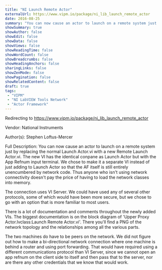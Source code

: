 ```yaml
---
title: "NI Launch Remote Actor"
externalUrl: https://www.vipm.io/package/ni_lib_launch_remote_actor
date: 2016-08-25
summary: "You can now cause an actor to launch on a remote system just by replacing the normal Launch Actor."
showSummary: true
showAuthor: false
showEdit: false
showData: false
showViews: false
showReadingTime: false
showWordCount: false
showBreadcrumbs: false
showHeadingAnchors: false
sharingLinks: false
showZenMode: false
showPagination: false
showRelatedContent: false
draft: true
tags:
 - "VIPM"
 - "NI LabVIEW Tools Network"
 - "Actor Framework"
---
```


Redirecting to https://www.vipm.io/package/ni_lib_launch_remote_actor

Vendor: National Instruments

Author(s): Stephen Loftus-Mercer
 
Full Description:
You can now cause an actor to launch on a remote system just by replacing the normal Launch Actor.vi with a new Remote Launch Actor.vi.  The new VI has the identical conpane as Launch Actor but with the App Refnum input terminal. We chose to make it a separate VI instead of just adding to Launch Actor so that the AF itself is still entirely unencumbered by network code. Thus anyone who isn't using network connectivity doesn't pay the price of having to load the network classes into memory. 

The connection uses VI Server. We could have used any of several other protocols, some of which would have been more secure, but we chose to go with an option that is more familiar to most users.

There is a lot of documentation and comments throughout the newly added VIs. The biggest documentation is on the block diagram of 'Upper Proxy Actor.lvclass:Launch Remote Actor.vi'. There you'll find a PNG of the network topology and the relationships among all the various parts.

The two machines do have to be peers on the network.  We did not figure out how to make a bi-directional network connection where one machine is behind a router and using port forwarding. That would have required using a different communications protocol than VI Server, since we cannot open an app refnum on the client side to itself and then pass that to the server, nor are there any other credentials that we know that would work.